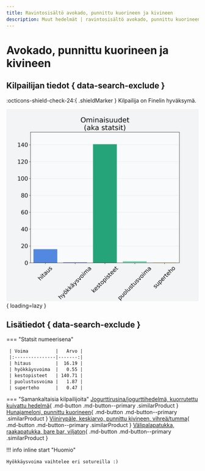 ```yaml
---
title: Ravintosisältö avokado, punnittu kuorineen ja kivineen
description: Muut hedelmät | ravintosisältö avokado, punnittu kuorineen ja kivineen
---
```


# Avokado, punnittu kuorineen ja kivineen


## Kilpailijan tiedot { data-search-exclude }

:octicons-shield-check-24:{ .shieldMarker } Kilpailija on Finelin hyväksymä.

![Avokado, punnittu kuorineen ja kivineen](./images/avokado-punnittu-kuorineen-ja-kivineen.png){ loading=lazy }

## Lisätiedot { data-search-exclude }
=== "Statsit numeerisena"

     | Voima          |   Arvo |
     |:---------------|-------:|
     | hitaus         |  16.19 |
     | hyökkäysvoima  |   0.55 |
     | kestopisteet   | 140.71 |
     | puolustusvoima |   1.87 |
     | superteho      |   0.47 |

=== "Samankaltaisia kilpailijoita"
    [Jogurttirusina/jogurttihedelmä, kuorrutettu kuivattu hedelmä](/jogurttirusina-jogurttihedelma-kuorrutettu-kuivattu-hedelma){ .md-button .md-button--primary .similarProduct }
    [Hunajameloni, punnittu kuorineen](/hunajameloni-punnittu-kuorineen){ .md-button .md-button--primary .similarProduct }
    [Viinirypäle, keskiarvo, punnittu kivineen, vihreä/tumma](/viinirypale-keskiarvo-punnittu-kivineen-vihrea-tumma){ .md-button .md-button--primary .similarProduct }
    [Välipalapatukka, raakapatukka, bare bar, viljaton](/valipalapatukka-raakapatukka-bare-bar-viljaton){ .md-button .md-button--primary .similarProduct }

!!! info inline start "Huomio"

    Hyökkäysvoima vaihtelee eri sotureilla :)
